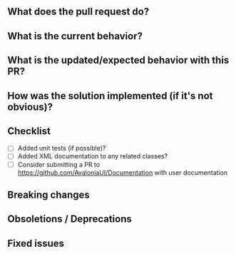 ## What does the pull request do?
<!--- Give a bit of background on the PR here, together with links to with related issues etc. -->


## What is the current behavior?
<!--- If the PR is a fix, describe the current incorrect behavior, otherwise delete this section. -->


## What is the updated/expected behavior with this PR?
<!--- Describe how to test the PR. -->


## How was the solution implemented (if it's not obvious)?
<!--- Include any information that might be of use to a reviewer here. -->


## Checklist

- [ ] Added unit tests (if possible)?
- [ ] Added XML documentation to any related classes?
- [ ] Consider submitting a PR to https://github.com/AvaloniaUI/Documentation with user documentation

## Breaking changes
<!--- List any breaking changes here. -->

## Obsoletions / Deprecations
<!--- Obsolete and Deprecated attributes on APIs MUST only be included when discussed with Core team. @grokys, @kekekeks & @danwalmsley -->

## Fixed issues
<!--- If the pull request fixes issue(s) list them like this: 
Fixes #123
Fixes #456
-->
